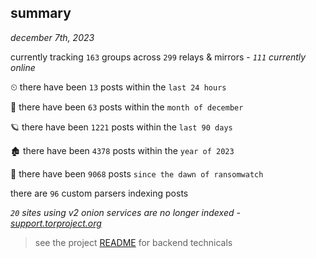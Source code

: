 
## summary
_december 7th, 2023_

currently tracking `163` groups across `299` relays & mirrors - _`111` currently online_

⏲ there have been `13` posts within the `last 24 hours`

🦈 there have been `63` posts within the `month of december`

🪐 there have been `1221` posts within the `last 90 days`

🏚 there have been `4378` posts within the `year of 2023`

🦕 there have been `9068` posts `since the dawn of ransomwatch`

there are `96` custom parsers indexing posts

_`20` sites using v2 onion services are no longer indexed - [support.torproject.org](https://support.torproject.org/onionservices/v2-deprecation/)_

> see the project [README](https://github.com/joshhighet/ransomwatch#ransomwatch--) for backend technicals
